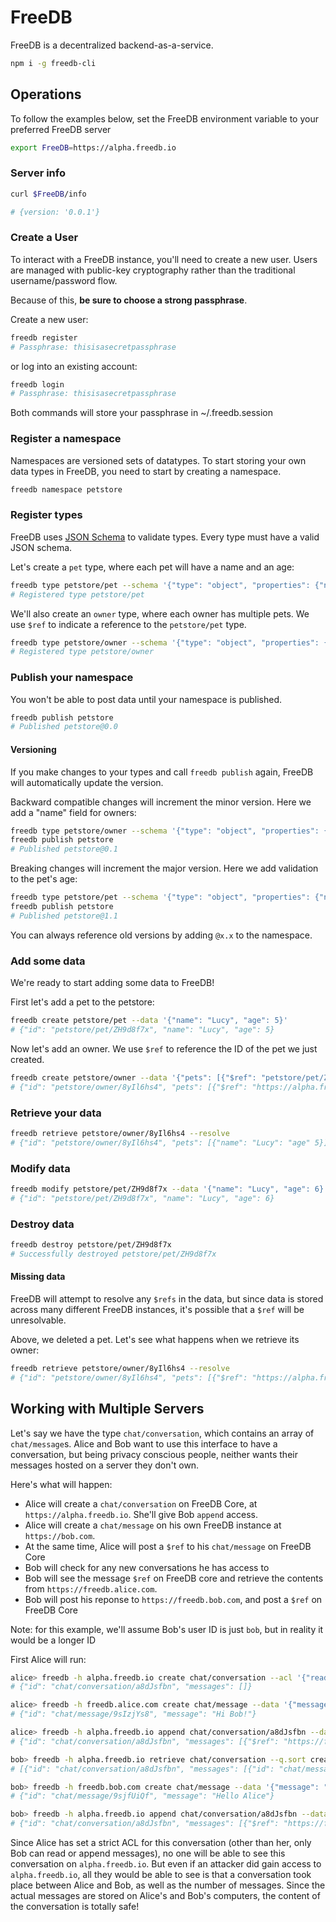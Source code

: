 # FreeDB

FreeDB is a decentralized backend-as-a-service.

```bash
npm i -g freedb-cli
```

## Operations

To follow the examples below, set the FreeDB environment variable to your preferred FreeDB server
```bash
export FreeDB=https://alpha.freedb.io
```

### Server info
```bash
curl $FreeDB/info

# {version: '0.0.1'}
```

### Create a User

To interact with a FreeDB instance, you'll need to create a new user. Users are managed with public-key cryptography rather than
the traditional username/password flow.

Because of this, **be sure to choose a strong passphrase**.

Create a new user:
```bash
freedb register
# Passphrase: thisisasecretpassphrase
```

or log into an existing account:
```bash
freedb login
# Passphrase: thisisasecretpassphrase
```

Both commands will store your passphrase in ~/.freedb.session

### Register a namespace

Namespaces are versioned sets of datatypes. To start storing your own data types in FreeDB, you need to start by creating a namespace.

```bash
freedb namespace petstore
```

### Register types

FreeDB uses [JSON Schema](http://json-schema.org) to validate types. Every type must have a valid JSON schema.

Let's create a `pet` type, where each pet will have a name and an age:

```bash
freedb type petstore/pet --schema '{"type": "object", "properties": {"name": {"type": "string"}, "age": {"type": "integer"}}}'
# Registered type petstore/pet
```

We'll also create an `owner` type, where each owner has multiple pets. We use `$ref` to indicate a reference to the `petstore/pet` type.
```bash
freedb type petstore/owner --schema '{"type": "object", "properties": {"pets": {"type": "array", "items": {"$ref": "petstore/pet"}}}}'
# Registered type petstore/owner
```

### Publish your namespace
You won't be able to post data until your namespace is published.

```bash
freedb publish petstore
# Published petstore@0.0
```

#### Versioning
If you make changes to your types and call `freedb publish` again, FreeDB will automatically update the version.

Backward compatible changes will increment the minor version. Here we add a "name" field for owners:
```bash
freedb type petstore/owner --schema '{"type": "object", "properties": {"name": {"type": "string"}, "pets": {"type": "array", "items": {"$ref": "petstore/pet"}}}}'
freedb publish petstore
# Published petstore@0.1
```

Breaking changes will increment the major version. Here we add validation to the pet's age:
```bash
freedb type petstore/pet --schema '{"type": "object", "properties": {"name": {"type": "string"}, "age": {"type": "integer", minimum: 0}}}'
freedb publish petstore
# Published petstore@1.1
```

You can always reference old versions by adding `@x.x` to the namespace.

### Add some data

We're ready to start adding some data to FreeDB!

First let's add a pet to the petstore:
```bash
freedb create petstore/pet --data '{"name": "Lucy", "age": 5}'
# {"id": "petstore/pet/ZH9d8f7x", "name": "Lucy", "age": 5}
```

Now let's add an owner. We use `$ref` to reference the ID of the pet we just created.
```bash
freedb create petstore/owner --data '{"pets": [{"$ref": "petstore/pet/ZH9d8f7"}]}'
# {"id": "petstore/owner/8yIl6hs4", "pets": [{"$ref": "https://alpha.freedb.io/data/petstore/pet/ZH9d8f7"}]}
```

### Retrieve your data

```bash
freedb retrieve petstore/owner/8yIl6hs4 --resolve
# {"id": "petstore/owner/8yIl6hs4", "pets": [{"name": "Lucy": "age" 5}]}
```

### Modify data
```bash
freedb modify petstore/pet/ZH9d8f7x --data '{"name": "Lucy", "age": 6}'
# {"id": "petstore/pet/ZH9d8f7x", "name": "Lucy", "age": 6}
```

### Destroy data
```bash
freedb destroy petstore/pet/ZH9d8f7x
# Successfully destroyed petstore/pet/ZH9d8f7x
```

#### Missing data
FreeDB will attempt to resolve any `$refs` in the data, but since data is stored across
many different FreeDB instances, it's possible that a `$ref` will be unresolvable.

Above, we deleted a pet. Let's see what happens when we retrieve its owner:

```bash
freedb retrieve petstore/owner/8yIl6hs4 --resolve
# {"id": "petstore/owner/8yIl6hs4", "pets": [{"$ref": "https://alpha.freedb.io/petstore/pet/ZH9d8f7", "missing": true}]}
```

## Working with Multiple Servers
Let's say we have the type `chat/conversation`, which contains an array of `chat/message`s. Alice and Bob
want to use this interface to have a conversation, but being privacy conscious people, neither
wants their messages hosted on a server they don't own.

Here's what will happen:
* Alice will create a `chat/conversation` on FreeDB Core, at `https://alpha.freedb.io`. She'll give Bob `append` access.
* Alice will create a `chat/message` on his own FreeDB instance at `https://bob.com`.
* At the same time, Alice will post a `$ref` to his `chat/message` on FreeDB Core
* Bob will check for any new conversations he has access to
* Bob will see the message `$ref` on FreeDB core and retrieve the contents from `https://freedb.alice.com`.
* Bob will post his reponse to `https://freedb.bob.com`, and post a `$ref` on FreeDB Core

Note: for this example, we'll assume Bob's user ID is just `bob`, but in reality it would be a longer ID

First Alice will run:
```bash
alice> freedb -h alpha.freedb.io create chat/conversation --acl '{"read": ["bob"], "append": ["bob"]}'
# {"id": "chat/conversation/a8dJsfbn", "messages": []}

alice> freedb -h freedb.alice.com create chat/message --data '{"message": "Hi Bob!"}'
# {"id": "chat/message/9sIzjYs8", "message": "Hi Bob!"}

alice> freedb -h alpha.freedb.io append chat/conversation/a8dJsfbn --data '{"messages": [{"$ref": "https://freedb.alice.com/chat/message/9sIzjYs8"}]}'
# {"id": "chat/conversation/a8dJsfbn", "messages": [{"$ref": "https://freedb.alice.com/chat/message/9sIzjYs8"}]}
```


```bash
bob> freedb -h alpha.freedb.io retrieve chat/conversation --q.sort created:descending -q.since "2018-06-28T21:14:48" --resolve
# [{"id": "chat/conversation/a8dJsfbn", "messages": [{"id": "chat/message/9sIzjYs8", "message": "Hi Bob!"}]}]

bob> freedb -h freedb.bob.com create chat/message --data '{"message": "Hello Alice"}'
# {"id": "chat/message/9sjfUiQf", "message": "Hello Alice"}

bob> freedb -h alpha.freedb.io append chat/conversation/a8dJsfbn --data '{"messages": [{"$ref": "https://freedb.bob.com/chat/message/9sIzjYs8"}]}'
# {"id": "chat/conversation/a8dJsfbn", "messages": [{"$ref": "https://freedb.alice.com/chat/message/9sIzjYs8"}, {"$ref": "https://freedb.bob.com/chat/message/9sjfUiQf"}]}
```

Since Alice has set a strict ACL for this conversation (other than her, only Bob can read or append messages), no one will be able to
see this conversation on `alpha.freedb.io`. But even if an attacker did gain access to `alpha.freedb.io`, all they would be
able to see is that a conversation took place between Alice and Bob, as well as the number of messages. Since the actual messages
are stored on Alice's and Bob's computers, the content of the conversation is totally safe!
